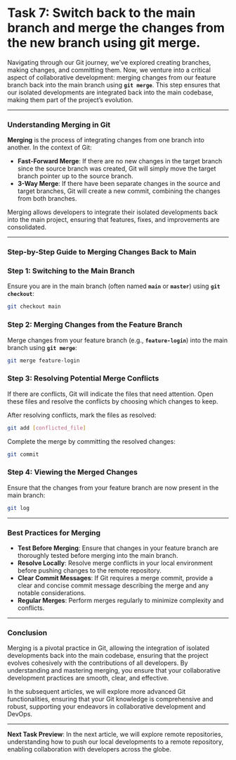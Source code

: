 # Task 7: Switch back to the main branch and merge the changes from the new branch using git merge.

Navigating through our Git journey, we've explored creating branches, making changes, and committing them. Now, we venture into a critical aspect of collaborative development: merging changes from our feature branch back into the main branch using **`git merge`**. This step ensures that our isolated developments are integrated back into the main codebase, making them part of the project’s evolution.

---

### Understanding Merging in Git

**Merging** is the process of integrating changes from one branch into another. In the context of Git:

- **Fast-Forward Merge**: If there are no new changes in the target branch since the source branch was created, Git will simply move the target branch pointer up to the source branch.
- **3-Way Merge**: If there have been separate changes in the source and target branches, Git will create a new commit, combining the changes from both branches.

Merging allows developers to integrate their isolated developments back into the main project, ensuring that features, fixes, and improvements are consolidated.

---

### Step-by-Step Guide to Merging Changes Back to Main

### **Step 1: Switching to the Main Branch**

Ensure you are in the main branch (often named **`main`** or **`master`**) using **`git checkout`**:

```bash
git checkout main
```

### **Step 2: Merging Changes from the Feature Branch**

Merge changes from your feature branch (e.g., **`feature-login`**) into the main branch using **`git merge`**:

```bash
git merge feature-login
```

### **Step 3: Resolving Potential Merge Conflicts**

If there are conflicts, Git will indicate the files that need attention. Open these files and resolve the conflicts by choosing which changes to keep.

After resolving conflicts, mark the files as resolved:

```bash
git add [conflicted_file]
```

Complete the merge by committing the resolved changes:

```bash
git commit
```

### **Step 4: Viewing the Merged Changes**

Ensure that the changes from your feature branch are now present in the main branch:

```bash
git log
```

---

### Best Practices for Merging

- **Test Before Merging**: Ensure that changes in your feature branch are thoroughly tested before merging into the main branch.
- **Resolve Locally**: Resolve merge conflicts in your local environment before pushing changes to the remote repository.
- **Clear Commit Messages**: If Git requires a merge commit, provide a clear and concise commit message describing the merge and any notable considerations.
- **Regular Merges**: Perform merges regularly to minimize complexity and conflicts.

---

### Conclusion

Merging is a pivotal practice in Git, allowing the integration of isolated developments back into the main codebase, ensuring that the project evolves cohesively with the contributions of all developers. By understanding and mastering merging, you ensure that your collaborative development practices are smooth, clear, and effective.

In the subsequent articles, we will explore more advanced Git functionalities, ensuring that your Git knowledge is comprehensive and robust, supporting your endeavors in collaborative development and DevOps.

---

**Next Task Preview**: In the next article, we will explore remote repositories, understanding how to push our local developments to a remote repository, enabling collaboration with developers across the globe.